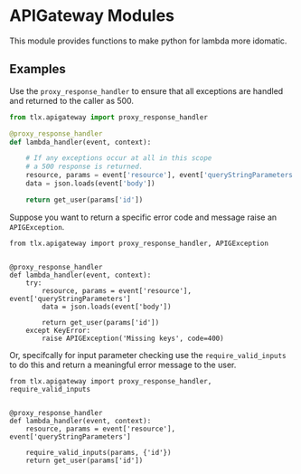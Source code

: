 # APIGateway Modules

This module provides functions to make python for lambda more idomatic.

## Examples

Use the `proxy_response_handler` to ensure that all exceptions are handled and returned to the caller as 500.

```python
from tlx.apigateway import proxy_response_handler

@proxy_response_handler
def lambda_handler(event, context):

    # If any exceptions occur at all in this scope
    # a 500 response is returned.
    resource, params = event['resource'], event['queryStringParameters']
    data = json.loads(event['body'])

    return get_user(params['id'])
```

Suppose you want to return a specific error code and message raise an `APIGException`.
```
from tlx.apigateway import proxy_response_handler, APIGException


@proxy_response_handler
def lambda_handler(event, context):
    try:
        resource, params = event['resource'], event['queryStringParameters']
        data = json.loads(event['body'])

        return get_user(params['id'])
    except KeyError:
        raise APIGException('Missing keys', code=400)

```

Or, specifcally for input parameter checking use the `require_valid_inputs` to do this
and return a meaningful error message to the user.
```
from tlx.apigateway import proxy_response_handler, require_valid_inputs


@proxy_response_handler
def lambda_handler(event, context):
    resource, params = event['resource'], event['queryStringParameters']

    require_valid_inputs(params, {'id'})
    return get_user(params['id'])
```
